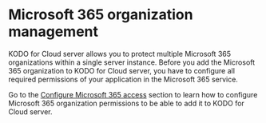 # Microsoft 365 organization management

KODO for Cloud server allows you to protect multiple Microsoft 365 organizations within a single server instance. Before you add the Microsoft 365 organization to KODO for Cloud server, you have to configure all required permissions of your application in the Microsoft 365 service.&#x20;

Go to the [Configure Microsoft 365 access](https://storware.gitbook.io/kodo-for-cloud-office365/deployment/microsoft-365-organization-management/configure-microsoft-365-access) section to learn how to configure Microsoft 365 organization permissions to be able to add it to KODO for Cloud server.
